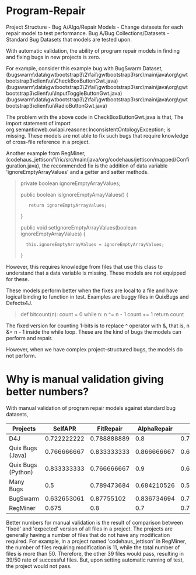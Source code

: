 # Program-Repair

Project Structure - Bug A/Algo/Repair Models - Change datasets for each repair model to test performance.
Bug A/Bug Collections/Datasets - Standard Bug Datasets that models are tested upon.


With automatic validation, the ability of program repair models in finding and fixing bugs in new projects is zero. 

For example, consider this example bug with BugSwarm Dataset, 
(bugswarm\data\gwtbootstrap3\2\fail\gwtbootstrap3\src\main\java\org\gwtbootstrap3\client\ui\CheckBoxButtonGwt.java)
(bugswarm\data\gwtbootstrap3\2\fail\gwtbootstrap3\src\main\java\org\gwtbootstrap3\client\ui\InputToggleButtonGwt.java)
(bugswarm\data\gwtbootstrap3\2\fail\gwtbootstrap3\src\main\java\org\gwtbootstrap3\client\ui\RadioButtonGwt.java)

The problem with the above code in CheckBoxButtonGwt.java is that, 
The import statement of import org.semanticweb.owlapi.reasoner.InconsistentOntologyException; is missing. These models are not able to fix such bugs that require knowledge of cross-file reference in a project.

Another example from RegMiner, (codehaus_jettison/1/ric/src/main/java/org/codehaus/jettison/mapped/Configuration.java), the recommended fix is the addition of data variable 'ignoreEmptyArrayValues' and a getter and setter methods.

> private boolean ignoreEmptyArrayValues;
> 
> public boolean isIgnoreEmptyArrayValues() {
> 
>        return ignoreEmptyArrayValues;
>
> }
>
> public void setIgnoreEmptyArrayValues(boolean ignoreEmptyArrayValues) {
>
>       this.ignoreEmptyArrayValues = ignoreEmptyArrayValues;
> }

However, this requires knowledge from files that use this class to understand that a data variable is missing. These models are not equipped for these.

These models perform better when the fixes are local to a file and have logical binding to function in test. Examples are buggy files in QuixBugs and Defects4J. 

>def bitcount(n):
>  count = 0
>  while n:
>    n ^= n - 1
>    count += 1
>  return count

The fixed version for counting 1-bits is to replace ^ operator with &, that is, n &= n - 1 inside the while loop. These are the kind of bugs the models can perform and repair.

However, when we have complex project-structured bugs, the models do not perform. 

# Why is manual validation giving better numbers?

With manual validation of program repair models against standard bug datasets,

Projects | SelfAPR	   | FitRepair	    |AlphaRepair	|  ITER	 |       MUFIN
---|---|---|---|---|---
D4J | 0.722222222|	0.788888889	|  0.8	     |     0.766666667	|  0.8
Quix Bugs (Java)	|  0.766666667|	0.833333333	|  0.866666667	 | 0.683333333	|  0.85
Quix Bugs (Python)|	0.833333333|	0.766666667	 | 0.9	    |      0.65	   |     0.866666667
Many Bugs	    |      0.5	   |     0.789473684|	  0.684210526	|  0.578947368	 | 0.631578947
BugSwarm	     |     0.632653061|	0.87755102	|  0.836734694	|  0.795918367	|  0.734693878
RegMiner	 |         0.675	  |    0.8	      |    0.7	      |    0.725	  |      0.775

Better numbers for manual validation is the result of comparison between 'fixed' and 'expected' version of all files in a project. The projects are generally having a number of files that do not have any modification required. For example, in a project named 'codehaus_jettison' in RegMiner, the number of files requiring modification is 11, while the total number of files is more than 50. Therefore, the other 39 files would pass, resulting in 39/50 rate of successful files. But, upon setting automatic running of test, the project would not pass. 

